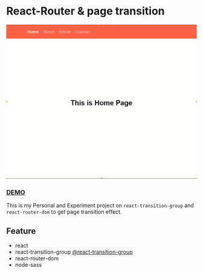 # React-Router & page transition

![example](assets/example.gif)

### [DEMO](https://aprather.github.io/react-router-page-transition)

This is my Personal and Experiment project on `react-transition-group` and `react-router-dom` to get page transition effect. 

## Feature
- react
- react-transition-group [@react-transition-group](https://github.com/reactjs/react-transition-group)
- react-router-dom
- node-sass
